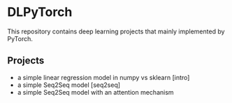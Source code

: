 # DLPyTorch
This repository contains deep learning projects that mainly implemented by PyTorch.

## Projects
* a simple linear regression model in numpy vs sklearn [intro]
* a simple Seq2Seq model [seq2seq]
* a simple Seq2Seq model with an attention mechanism
